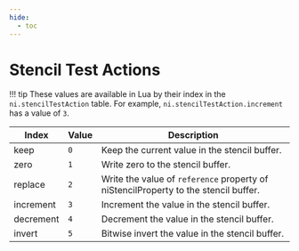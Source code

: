 ```yaml
---
hide:
  - toc
---
```


# Stencil Test Actions

!!! tip
	These values are available in Lua by their index in the `ni.stencilTestAction` table. For example, `ni.stencilTestAction.increment` has a value of `3`.

Index     | Value  | Description
--------- | ------ | ----------------
keep      | `0`    | Keep the current value in the stencil buffer.
zero      | `1`    | Write zero to the stencil buffer.
replace   | `2`    | Write the value of `reference` property of niStencilProperty to the stencil buffer.
increment | `3`    | Increment the value in the stencil buffer.
decrement | `4`    | Decrement the value in the stencil buffer.
invert    | `5`    | Bitwise invert the value in the stencil buffer.
